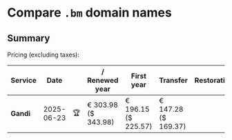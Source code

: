 # Compare `.bm` domain names

## Summary

Pricing (excluding taxes):

| Service | Date |  | / Renewed year | First year | Transfer | Restoration |
|--|--|--|--|--|--|--|
| **Gandi** | 2025-06-23 | 🏆 | € 303.98<br>($ 343.98) | € 196.15<br>($ 225.57) | € 147.28<br>($ 169.37) |  |
